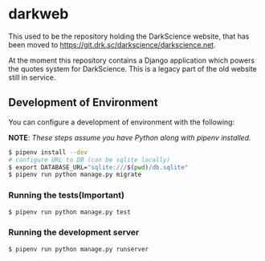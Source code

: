 # darkweb

This used to be the repository holding the DarkScience website, that has been
moved to https://git.drk.sc/darkscience/darkscience.net.

At the moment this repository contains a Django application which powers the
quotes system for DarkScience. This is a legacy part of the old website still
in service.

## Development of Environment

You can configure a development of environment with the following:

**NOTE**: *These steps assume you have Python along with pipenv installed.*

```bash
$ pipenv install --dev
# configure URL to DB (can be sqlite locally)
$ export DATABASE_URL="sqlite:///$(pwd)/db.sqlite"
$ pipenv run python manage.py migrate
```

### Running the tests(Important)

```bash
$ pipenv run python manage.py test
```

### Running the development server

```bash
$ pipenv run python manage.py runserver
```

